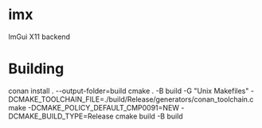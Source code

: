 # imx
ImGui X11 backend

# Building
conan install . --output-folder=build
cmake . -B build -G "Unix Makefiles" -DCMAKE_TOOLCHAIN_FILE=./build/Release/generators/conan_toolchain.cmake -DCMAKE_POLICY_DEFAULT_CMP0091=NEW -DCMAKE_BUILD_TYPE=Release
cmake build -B build